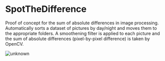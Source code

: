 # SpotTheDifference
Proof of concept for the sum of absolute differences in image processing.
Automatically sorts a dataset of pictures by day/night and moves them to the appropriate folders. 
A smoothening filter is applied to each picture and the sum of absolute differences 
(pixel-by-pixel difference) is taken by OpenCV. 

![unknown](https://cdn.discordapp.com/attachments/679930095518875677/913481243318951936/tmpiwlrdyyr.PNG)
